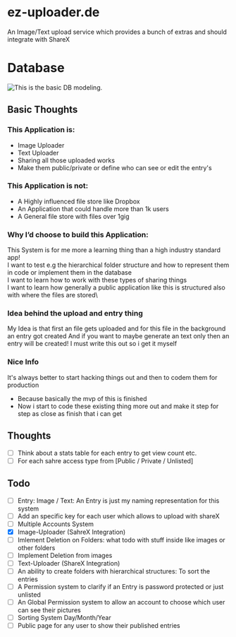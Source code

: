 # ez-uploader.de
An Image/Text upload service which provides a bunch of extras and should integrate with ShareX


Database
======
![This is the basic DB modeling.](https://images.jodu555.de/a3136c46fc90223942413b42d3c8a609.png "This is the db model till now.")


## Basic Thoughts
### This Application is:	
-	Image Uploader
-	Text Uploader
-	Sharing all those uploaded works
-	Make them public/private or define who can see or edit the entry's

### This Application is not:
-	A Highly influenced file store like Dropbox
-	An Application that could handle more than 1k users
-	A General file store with files over 1gig

### Why I’d choose to build this Application:
This System is for me more a learning thing than a high industry standard app!\
I want to test e.g the hierarchical folder structure and how to represent them in code or implement them in the database \
I want to learn how to work with these types of sharing things\
I want to learn how generally a public application like this is structured also with where the files are stored\

### Idea behind the upload and entry thing
My Idea is that first an file gets uploaded and for this file in the background an entry got created
And if you want to maybe generate an text only then an entry will be created! I must write this out so  i get it myself

### Nice Info
It's always better to start hacking things out and then to codem them for production
* Because basically the mvp of this is finished
* Now i start to code these existing thing more out and make it step for step as close as finish that i can get

## Thoughts
* [ ] Think about a stats table for each entry to get view count etc.
* [ ] For each sahre access type from [Public / Private / Unlisted]

## Todo
*	[ ]  Entry: Image / Text: An Entry is just my naming representation for this system
*   [ ] Add an specific key for each user which allows to upload with shareX
*	[ ] Multiple Accounts System
*	[x] Image-Uploader (SahreX Integration)
*   [ ] Imlement Deletion on Folders: what todo with stuff inside like images or other folders
*   [ ] Implement Deletion from images
*	[ ] Text-Uploader (ShareX Integration)
*	[ ] An ability to create folders with hierarchical structures: To sort the entries
*	[ ] A Permission system to clarify if an Entry is password protected or just unlisted
*	[ ] An Global Permission system to allow an account to choose which user can see their pictures
*	[ ] Sorting System Day/Month/Year
*	[ ] Public page for any user to show their published entries
